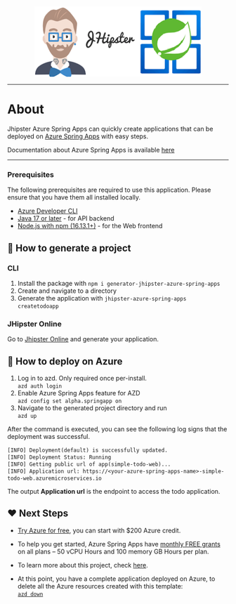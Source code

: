 <div align="center">
    <a href="https://start.jhipster.tech/generate-azure-application">
        <img width="380" height="160" src="https://raw.githubusercontent.com/Azure/generator-jhipster-azure-spring-apps/main/jhipster-asa-logo.png">
    </a>
</div>

---

# About

Jhipster Azure Spring Apps can quickly create applications that can be deployed on [Azure Spring Apps](https://azure.microsoft.com/en-au/products/spring-apps/) with easy steps.

Documentation about Azure Spring Apps is available [here](https://learn.microsoft.com/en-us/azure/spring-apps/overview)

---

### Prerequisites

The following prerequisites are required to use this application. Please ensure that you have them all installed locally.

- [Azure Developer CLI](https://aka.ms/azd-install)
- [Java 17 or later](https://learn.microsoft.com/en-us/java/openjdk/install) - for API backend
- [Node.js with npm (16.13.1+)](https://nodejs.org/) - for the Web frontend

## 🚀 How to generate a project

### CLI

1. Install the package with `npm i generator-jhipster-azure-spring-apps`
1. Create and navigate to a directory
1. Generate the application with `jhipster-azure-spring-apps createtodoapp`

### JHipster Online

Go to [Jhipster Online](https://start.jhipster.tech/generate-azure-application) and generate your application.

## 🎉 How to deploy on Azure

1. Log in to azd. Only required once per-install.
   </br> `azd auth login`
1. Enable Azure Spring Apps feature for AZD
   </br> `azd config set alpha.springapp on`
1. Navigate to the generated project directory and run
   </br>`azd up`

After the command is executed, you can see the following log signs that the deployment was successful.

```text
[INFO] Deployment(default) is successfully updated.
[INFO] Deployment Status: Running
[INFO] Getting public url of app(simple-todo-web)...
[INFO] Application url: https://<your-azure-spring-apps-name>-simple-todo-web.azuremicroservices.io
```

The output **Application url** is the endpoint to access the todo application.

## ❤️ Next Steps

- [Try Azure for free](https://azure.microsoft.com/en-us/products/spring-apps/#overview), you can start with $200 Azure credit.

- To help you get started, Azure Spring Apps have [monthly FREE grants](https://techcommunity.microsoft.com/t5/apps-on-azure-blog/price-reduction-azure-spring-apps-does-more-costs-less/ba-p/3614058) on all plans – 50 vCPU Hours and 100 memory GB Hours per plan.

- To learn more about this project, check [here](https://learn.microsoft.com/azure/spring-apps/quickstart-deploy-web-app?pivots=sc-standard).

- At this point, you have a complete application deployed on Azure, to delete all the Azure resources created with this template:
  </br>[`azd down`](https://learn.microsoft.com/azure/developer/azure-developer-cli/reference#azd-down)
